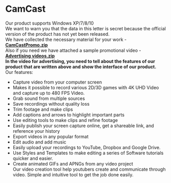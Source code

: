 # CamCast
Our product supports Windows XP/7/8/10  
We want to warn you that the data in this letter is secret because the official version of the product has not yet been released.  
We have collected the necessary material for your work - [**CamCastPromo.zip**  ](https://github.com/CamCast-O-Matic/Promotion/releases/tag/Promotion)  
Also if you need we have attached a sample promotional video - [**Advertising videos.zip**](https://github.com/CamCast-O-Matic/Promotion/releases/tag/PromotionVideo)  
**In the video for advertising, you need to tell about the features of our product that are written above and show the interface of our product.**  
Our features:  
- Capture video from your computer screen
- Makes it possible to record various 2D/3D games with 4K UHD Video and capture up to 480 FPS Video.
- Grab sound from multiple sources
- Save recordings without quality loss
- Trim footage and make clips
- Add captions and arrows to highlight important parts
- Use editing tools to make clips and refine footage
- Easily publish your screen capture online, get a shareable link, and reference your history
- Export videos in any popular format
- Edit audio and add music
- Easily upload your recordings to YouTube, Dropbox and Google Drive.
- Use Styles and Templates to make editing a series of Software tutorials quicker and easier.
- Create animated GIFs and APNGs from any video project  
Our video creation tool help youtubers create and communicate through video. Simple and intuitive tool to get the job done easily.  
